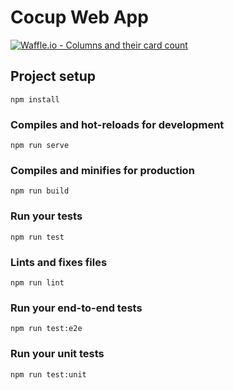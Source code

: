 # Cocup Web App

[![Waffle.io - Columns and their card count](https://badge.waffle.io/cocupcoffee/cocup.svg?columns=all)](https://waffle.io/cocupcoffee/cocup)

## Project setup
```
npm install
```

### Compiles and hot-reloads for development
```
npm run serve
```

### Compiles and minifies for production
```
npm run build
```

### Run your tests
```
npm run test
```

### Lints and fixes files
```
npm run lint
```

### Run your end-to-end tests
```
npm run test:e2e
```

### Run your unit tests
```
npm run test:unit
```
